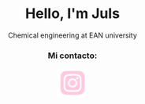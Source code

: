 ### 
  <div align="center">
      <h1>   Hello, I'm Juls </h1></div>
     <div align="center">
      <p>Chemical engineering at EAN university
      <h3>Mi contacto: </h3>
      <a href="https://instagram.com/julianafallacastro?utm_medium=copy_link">
      <img src="https://github.com/svcuellar/svcuellar/blob/main/ig.png" alt="ig" width="60" height="60"></a>
